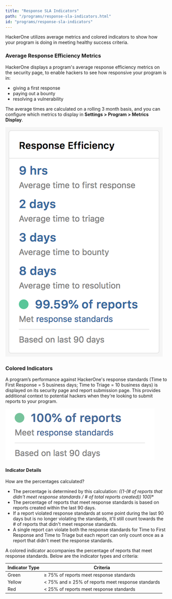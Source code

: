 ```yaml
---
title: "Response SLA Indicators"
path: "/programs/response-sla-indicators.html"
id: "programs/response-sla-indicators"
---
```


HackerOne utilizes average metrics and colored indicators to show how your program is doing in meeting healthy success criteria. 

### Average Response Efficiency Metrics
HackerOne displays a program's average response efficiency metrics on the security page, to enable hackers to see how responsive your program is in:
* giving a first response
* paying out a bounty
* resolving a vulnerability

The average times are calculated on a rolling 3 month basis, and you can configure which metrics to display in **Settings > Program > Metrics Display**. 

![response-sla-indicator-1](./images/response-sla-indicators-1.png)

### Colored Indicators
A program’s performance against HackerOne's response standards (Time to First Response = 5 business days; Time to Triage = 10 business days) is displayed on its security page and report submission page. This provides additional context to potential hackers when they're looking to submit reports to your program.

![response-sla-indicator-2](./images/response-sla-indicator-2.png)

#### Indicator Details 
How are the percentages calculated? 
* The percentage is determined by this calculation: **((1-(# of reports that didn't meet response standards / # of total reports created))* 100)**
* The percentage of reports that meet response standards is based on reports created within the last 90 days. 
* If a report violated response standards at some point during the last 90 days but is no longer violating the standards, it'll still count towards the # of reports that didn't meet response standards.
* A single report can violate both the response standards for Time to First Response and Time to Triage but each report can only count once as a report that didn't meet the response standards. 

A colored indicator accompanies the percentage of reports that meet response standards. Below are the indicator types and criteria:

Indicator Type | Criteria
-------------- | ----------
Green | ≥ 75% of reports meet response standards
Yellow | < 75% and ≥ 25% of reports meet response standards
Red | < 25% of reports meet response standards
